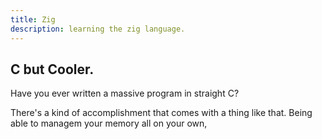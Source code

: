 ```yaml
---
title: Zig
description: learning the zig language.
---
```


## C but Cooler.

Have you ever written a massive program in straight C?

There's a kind of accomplishment that comes with a thing like that. Being able to managem your memory all on your
own, 


